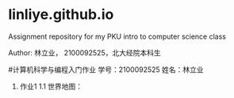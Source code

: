 # linliye.github.io
Assignment repository for my PKU intro to computer science class

Author: 林立业， 2100092525，北大经院本科生

#计算机科学与编程入门作业
学号：2100092525 姓名：林立业

1. 作业1
1.1 世界地图：



